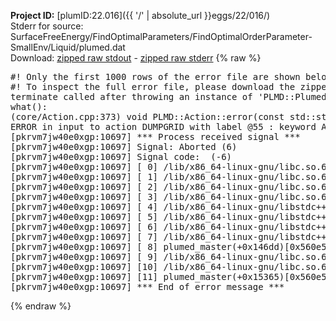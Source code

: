 **Project ID:** [plumID:22.016]({{ '/' | absolute_url }}eggs/22/016/)  
Stderr for source:  SurfaceFreeEnergy/FindOptimalParameters/FindOptimalOrderParameter-SmallEnv/Liquid/plumed.dat   
Download: [zipped raw stdout](plumed.dat.plumed_master.stdout.txt.zip) - [zipped raw stderr](plumed.dat.plumed_master.stderr.txt.zip) 
{% raw %}
<pre>
#! Only the first 1000 rows of the error file are shown below
#! To inspect the full error file, please download the zipped raw stderr file above
terminate called after throwing an instance of 'PLMD::Plumed::ExceptionError'
what():
(core/Action.cpp:373) void PLMD::Action::error(const std::string&) const
ERROR in input to action DUMPGRID with label @55 : keyword ARG is compulsory for this action
[pkrvm7jw40e0xgp:10697] *** Process received signal ***
[pkrvm7jw40e0xgp:10697] Signal: Aborted (6)
[pkrvm7jw40e0xgp:10697] Signal code:  (-6)
[pkrvm7jw40e0xgp:10697] [ 0] /lib/x86_64-linux-gnu/libc.so.6(+0x45330)[0x7f9f60e45330]
[pkrvm7jw40e0xgp:10697] [ 1] /lib/x86_64-linux-gnu/libc.so.6(pthread_kill+0x11c)[0x7f9f60e9eb2c]
[pkrvm7jw40e0xgp:10697] [ 2] /lib/x86_64-linux-gnu/libc.so.6(gsignal+0x1e)[0x7f9f60e4527e]
[pkrvm7jw40e0xgp:10697] [ 3] /lib/x86_64-linux-gnu/libc.so.6(abort+0xdf)[0x7f9f60e288ff]
[pkrvm7jw40e0xgp:10697] [ 4] /lib/x86_64-linux-gnu/libstdc++.so.6(+0xa5ff5)[0x7f9f612a5ff5]
[pkrvm7jw40e0xgp:10697] [ 5] /lib/x86_64-linux-gnu/libstdc++.so.6(+0xbb0da)[0x7f9f612bb0da]
[pkrvm7jw40e0xgp:10697] [ 6] /lib/x86_64-linux-gnu/libstdc++.so.6(_ZSt10unexpectedv+0x0)[0x7f9f612a5a55]
[pkrvm7jw40e0xgp:10697] [ 7] /lib/x86_64-linux-gnu/libstdc++.so.6(+0xa5a6f)[0x7f9f612a5a6f]
[pkrvm7jw40e0xgp:10697] [ 8] plumed_master(+0x146dd)[0x560e5a4606dd]
[pkrvm7jw40e0xgp:10697] [ 9] /lib/x86_64-linux-gnu/libc.so.6(+0x2a1ca)[0x7f9f60e2a1ca]
[pkrvm7jw40e0xgp:10697] [10] /lib/x86_64-linux-gnu/libc.so.6(__libc_start_main+0x8b)[0x7f9f60e2a28b]
[pkrvm7jw40e0xgp:10697] [11] plumed_master(+0x15365)[0x560e5a461365]
[pkrvm7jw40e0xgp:10697] *** End of error message ***
</pre>
{% endraw %}
